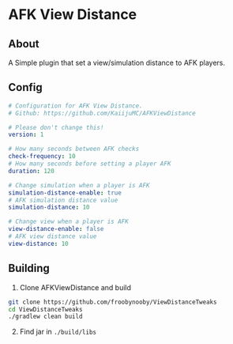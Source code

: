 # AFK View Distance

## About
A Simple plugin that set a view/simulation distance to AFK players.

## Config
```yaml
# Configuration for AFK View Distance.
# Github: https://github.com/KaiijuMC/AFKViewDistance

# Please don't change this!
version: 1

# How many seconds between AFK checks
check-frequency: 10
# How many seconds before setting a player AFK
duration: 120

# Change simulation when a player is AFK
simulation-distance-enable: true
# AFK simulation distance value
simulation-distance: 10

# Change view when a player is AFK
view-distance-enable: false
# AFK view distance value
view-distance: 10

```

## Building

1. Clone AFKViewDistance and build
```bash
git clone https://github.com/froobynooby/ViewDistanceTweaks
cd ViewDistanceTweaks
./gradlew clean build
```

2. Find jar in `./build/libs`
